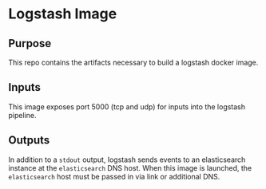 # Logstash Image

## Purpose

This repo contains the artifacts necessary to build a logstash docker image.

## Inputs

This image exposes port 5000 (tcp and udp) for inputs into the logstash pipeline.

## Outputs

In addition to a `stdout` output, logstash sends events to an elasticsearch instance at the `elasticsearch` DNS host. When this image is launched, the `elasticsearch` host must be passed in via link or additional DNS.

